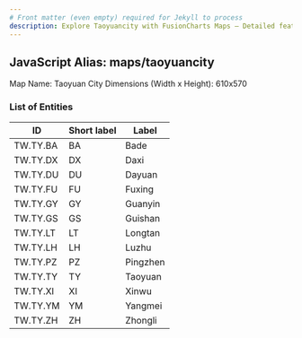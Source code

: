 ```yaml
---
# Front matter (even empty) required for Jekyll to process
description: Explore Taoyuancity with FusionCharts Maps – Detailed features for seamless integration. Try now & enhance your data visualization today! 
---
```


## JavaScript Alias: maps/taoyuancity

Map Name: Taoyuan City
Dimensions (Width x Height): 610x570

### List of Entities

ID | Short label | Label
---|---|---|
TW.TY.BA|BA|Bade
TW.TY.DX|DX|Daxi
TW.TY.DU|DU|Dayuan
TW.TY.FU|FU|Fuxing
TW.TY.GY|GY|Guanyin
TW.TY.GS|GS|Guishan
TW.TY.LT|LT|Longtan
TW.TY.LH|LH|Luzhu
TW.TY.PZ|PZ|Pingzhen
TW.TY.TY|TY|Taoyuan
TW.TY.XI|XI|Xinwu
TW.TY.YM|YM|Yangmei
TW.TY.ZH|ZH|Zhongli